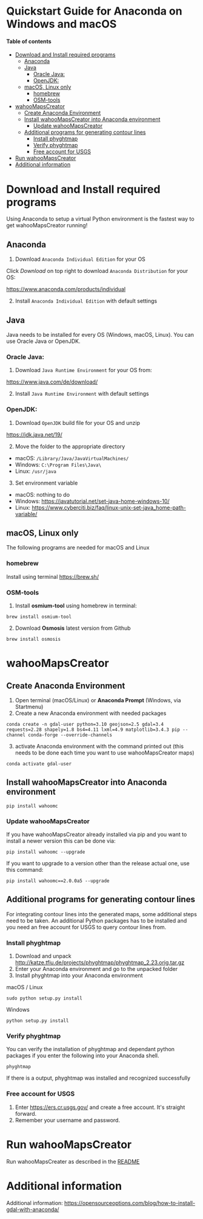 # Quickstart Guide for Anaconda on Windows and macOS <!-- omit in toc -->

#### Table of contents <!-- omit in toc -->
- [Download and Install required programs](#download-and-install-required-programs)
  - [Anaconda](#anaconda)
  - [Java](#java)
    - [Oracle Java:](#oracle-java)
    - [OpenJDK:](#openjdk)
  - [macOS, Linux only](#macos-linux-only)
    - [homebrew](#homebrew)
    - [OSM-tools](#osm-tools)
- [wahooMapsCreator](#wahoomapscreator)
  - [Create Anaconda Environment](#create-anaconda-environment)
  - [Install wahooMapsCreator into Anaconda environment](#install-wahoomapscreator-into-anaconda-environment)
    - [Update wahooMapsCreator](#update-wahoomapscreator)
  - [Additional programs for generating contour lines](#additional-programs-for-generating-contour-lines)
    - [Install phyghtmap](#install-phyghtmap)
    - [Verify phyghtmap](#verify-phyghtmap)
    - [Free account for USGS](#free-account-for-usgs)
- [Run wahooMapsCreator](#run-wahoomapscreator)
- [Additional information](#additional-information)

# Download and Install required programs
Using Anaconda to setup a virtual Python environment is the fastest way to get wahooMapsCreator running!

## Anaconda
1. Download `Anaconda Individual Edition` for your OS

Click *Download* on top right to download `Anaconda Distribution` for your OS:

https://www.anaconda.com/products/individual


2. Install `Anaconda Individual Edition` with default settings

## Java
Java needs to be installed for every OS (Windows, macOS, Linux). You can use Oracle Java or OpenJDK.

### Oracle Java:
1. Download `Java Runtime Environment` for your OS from:

https://www.java.com/de/download/

2. Install `Java Runtime Environment` with default settings

### OpenJDK:
1. Download `OpenJDK` build file for your OS and unzip

https://jdk.java.net/19/

2. Move the folder to the appropriate directory
* macOS: `/Library/Java/JavaVirtualMachines/`
* Windows: `C:\Program Files\Java\`
* Linux: `/usr/java`

3. Set environment variable
* macOS: nothing to do
* Windows: https://javatutorial.net/set-java-home-windows-10/
* Linux: https://www.cyberciti.biz/faq/linux-unix-set-java_home-path-variable/

## macOS, Linux only
The following programs are needed for macOS and Linux

### homebrew
Install using terminal
https://brew.sh/

### OSM-tools
1. Install **osmium-tool** using homebrew in terminal:
```
brew install osmium-tool
```
2. Download **Osmosis** latest version from Github
```
brew install osmosis
```

# wahooMapsCreator
## Create Anaconda Environment
1. Open terminal (macOS/Linux) or **Anaconda Prompt** (Windows, via Startmenu)
2. Create a new Anaconda environment with needed packages
```
conda create -n gdal-user python=3.10 geojson=2.5 gdal=3.4 requests=2.28 shapely=1.8 bs4=4.11 lxml=4.9 matplotlib=3.4.3 pip --channel conda-forge --override-channels
```
3. activate Anaconda environment with the command printed out (this needs to be done each time you want to use wahooMapsCreator maps)
```
conda activate gdal-user
```

## Install wahooMapsCreator into Anaconda environment
```
pip install wahoomc
```

### Update wahooMapsCreator
If you have wahooMapsCreator already installed via pip and you want to install a newer version this can be done via:
```
pip install wahoomc --upgrade
```

If you want to upgrade to a version other than the release actual one, use this command:
```
pip install wahoomc==2.0.0a5 --upgrade 
```

## Additional programs for generating contour lines
For integrating contour lines into the generated maps, some additional steps need to be taken.
An additional Python packages has to be installed and you need an free account for USGS to query contour lines from.

### Install phyghtmap
1. Download and unpack http://katze.tfiu.de/projects/phyghtmap/phyghtmap_2.23.orig.tar.gz
2. Enter your Anaconda environment and go to the unpacked folder
3. Install phyghtmap into your Anaconda environment

macOS / Linux
```
sudo python setup.py install
```

Windows
```
python setup.py install
```

### Verify phyghtmap
You can verify the installation of phyghtmap and dependant python packages if you enter the following into your Anaconda shell.
```
phyghtmap
```

If there is a output, phyghtmap was installed and recognized successfully

### Free account for USGS
1. Enter https://ers.cr.usgs.gov/ and create a free account. It's straight forward.
2. Remember your username and password.

# Run wahooMapsCreator
Run wahooMapsCreater as described in the [README](../README.md/#Run-wahooMapsCreator)

# Additional information
Additional information: https://opensourceoptions.com/blog/how-to-install-gdal-with-anaconda/
